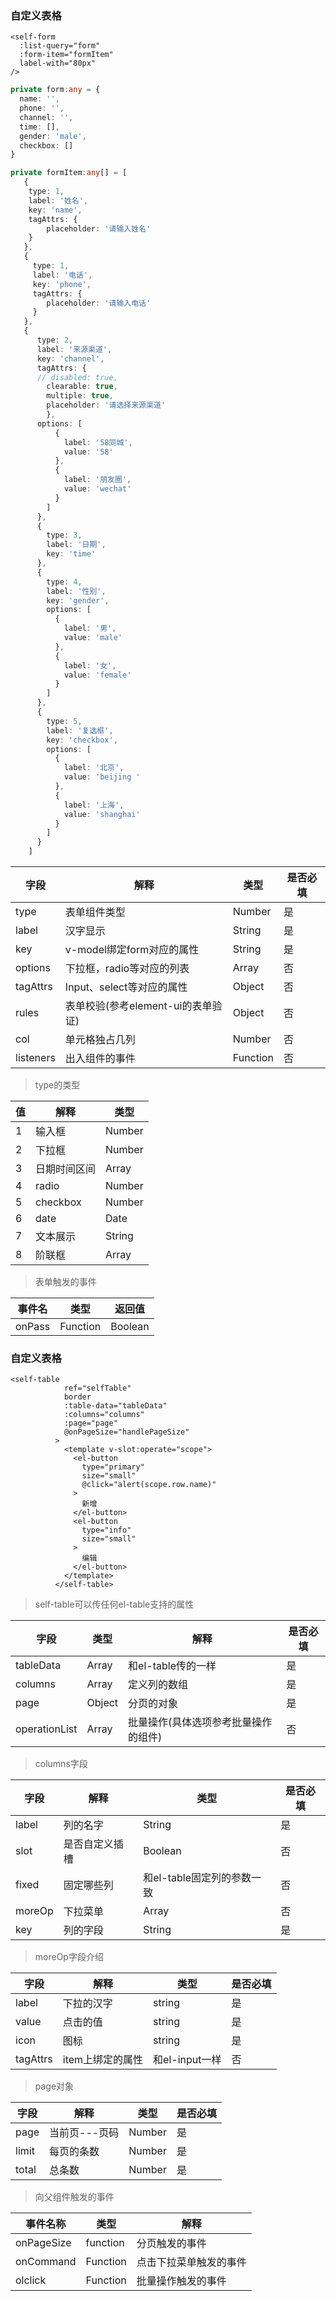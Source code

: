 ### 自定义表格

```vue
<self-form
  :list-query="form"
  :form-item="formItem"
  label-with="80px"
/>

```

```typescript
private form:any = {
  name: '',
  phone: '',
  channel: '',
  time: [],
  gender: 'male',
  checkbox: []
}

private formItem:any[] = [
   {
   	type: 1,
   	label: '姓名',
    key: 'name',
    tagAttrs: {
    	placeholder: '请输入姓名'
   	}
   },
   {
     type: 1,
     label: '电话',
     key: 'phone',
     tagAttrs: {
        placeholder: '请输入电话'
     }
   },
   {
      type: 2,
      label: '来源渠道',
      key: 'channel',
      tagAttrs: {
      // disabled: true,
        clearable: true,
        multiple: true,
        placeholder: '请选择来源渠道'
    	},
      options: [
          {
            label: '58同城',
            value: '58'
          },
          {
            label: '朋友圈',
            value: 'wechat'
          }
        ]
      },
      {
        type: 3,
        label: '日期',
        key: 'time'
      },
      {
        type: 4,
        label: '性别',
        key: 'gender',
        options: [
          {
            label: '男',
            value: 'male'
          },
          {
            label: '女',
            value: 'female'
          }
        ]
      },
      {
        type: 5,
        label: '复选框',
        key: 'checkbox',
        options: [
          {
            label: '北京',
            value: 'beijing '
          },
          {
            label: '上海',
            value: 'shanghai'
          }
        ]
      }
    ]
```

| 字段      | 解释                               | 类型     | 是否必填 |
| --------- | ---------------------------------- | -------- | -------- |
| type      | 表单组件类型                       | Number   | 是       |
| label     | 汉字显示                           | String   | 是       |
| key       | v-model绑定form对应的属性          | String   | 是       |
| options   | 下拉框，radio等对应的列表          | Array    | 否       |
| tagAttrs  | Input、select等对应的属性          | Object   | 否       |
| rules     | 表单校验(参考element-ui的表单验证) | Object   | 否       |
| col       | 单元格独占几列                     | Number   | 否       |
| listeners | 出入组件的事件                     | Function | 否       |

> type的类型

| 值   | 解释         | 类型   |
| :--- | ------------ | ------ |
| 1    | 输入框       | Number |
| 2    | 下拉框       | Number |
| 3    | 日期时间区间 | Array  |
| 4    | radio        | Number |
| 5    | checkbox     | Number |
| 6    | date         | Date   |
| 7    | 文本展示     | String |
| 8    | 阶联框       | Array  |

> 表单触发的事件

| 事件名 | 类型     | 返回值  |
| ------ | -------- | ------- |
| onPass | Function | Boolean |



### 自定义表格

```vue
<self-table
            ref="selfTable"
            border
            :table-data="tableData"
            :columns="columns"
            :page="page"
            @onPageSize="handlePageSize"
          >
            <template v-slot:operate="scope">
              <el-button
                type="primary"
                size="small"
                @click="alert(scope.row.name)"
              >
                新增
              </el-button>
              <el-button
                type="info"
                size="small"
              >
                编辑
              </el-button>
            </template>
          </self-table>
```

> self-table可以传任何el-table支持的属性

| 字段          | 类型   | 解释                                 | 是否必填 |
| ------------- | ------ | ------------------------------------ | -------- |
| tableData     | Array  | 和el-table传的一样                   | 是       |
| columns       | Array  | 定义列的数组                         | 是       |
| page          | Object | 分页的对象                           | 是       |
| operationList | Array  | 批量操作(具体选项参考批量操作的组件) | 否       |

> columns字段

| 字段   | 解释           | 类型                       | 是否必填 |
| ------ | -------------- | -------------------------- | -------- |
| label  | 列的名字       | String                     | 是       |
| slot   | 是否自定义插槽 | Boolean                    | 否       |
| fixed  | 固定哪些列     | 和el-table固定列的参数一致 | 否       |
| moreOp | 下拉菜单       | Array                      | 否       |
| key    | 列的字段       | String                     | 是       |

> moreOp字段介绍

| 字段     | 解释             | 类型           | 是否必填 |
| -------- | ---------------- | -------------- | -------- |
| label    | 下拉的汉字       | string         | 是       |
| value    | 点击的值         | string         | 是       |
| icon     | 图标             | string         | 是       |
| tagAttrs | item上绑定的属性 | 和el-input一样 | 否       |



> page对象

| 字段  | 解释          | 类型   | 是否必填 |
| ----- | ------------- | ------ | -------- |
| page  | 当前页---页码 | Number | 是       |
| limit | 每页的条数    | Number | 是       |
| total | 总条数        | Number | 是       |

> 向父组件触发的事件



| 事件名称   | 类型     | 解释                   |
| ---------- | -------- | ---------------------- |
| onPageSize | function | 分页触发的事件         |
| onCommand  | Function | 点击下拉菜单触发的事件 |
| olclick    | Function | 批量操作触发的事件     |

